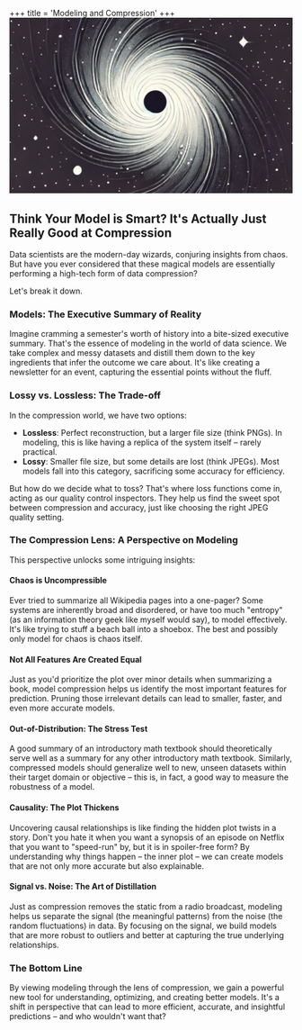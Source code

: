 +++
title = 'Modeling and Compression'
+++
![banner](/images/blackhole.png)

## Think Your Model is Smart? It's Actually Just Really Good at Compression

Data scientists are the modern-day wizards, conjuring insights from chaos. But have you ever considered that these magical models are essentially performing a high-tech form of data compression?

Let's break it down.

### Models: The Executive Summary of Reality

Imagine cramming a semester's worth of history into a bite-sized executive summary. That's the essence of modeling in the world of data science. We take complex and messy datasets and distill them down to the key ingredients that infer the outcome we care about. It's like creating a newsletter for an event, capturing the essential points without the fluff.

### Lossy vs. Lossless: The Trade-off

In the compression world, we have two options:

- **Lossless**: Perfect reconstruction, but a larger file size (think PNGs). In modeling, this is like having a replica of the system itself – rarely practical.
- **Lossy**: Smaller file size, but some details are lost (think JPEGs). Most models fall into this category, sacrificing some accuracy for efficiency.

But how do we decide what to toss? That's where loss functions come in, acting as our quality control inspectors. They help us find the sweet spot between compression and accuracy, just like choosing the right JPEG quality setting.

### The Compression Lens: A Perspective on Modeling

This perspective unlocks some intriguing insights:

#### Chaos is Uncompressible

Ever tried to summarize all Wikipedia pages into a one-pager? Some systems are inherently broad and disordered, or have too much "entropy" (as an information theory geek like myself would say), to model effectively. It's like trying to stuff a beach ball into a shoebox. The best and possibly only model for chaos is chaos itself.

#### Not All Features Are Created Equal

Just as you'd prioritize the plot over minor details when summarizing a book, model compression helps us identify the most important features for prediction. Pruning those irrelevant details can lead to smaller, faster, and even more accurate models.

#### Out-of-Distribution: The Stress Test

A good summary of an introductory math textbook should theoretically serve well as a summary for any other introductory math textbook. Similarly, compressed models should generalize well to new, unseen datasets within their target domain or objective – this is, in fact, a good way to measure the robustness of a model.

#### Causality: The Plot Thickens

Uncovering causal relationships is like finding the hidden plot twists in a story. Don't you hate it when you want a synopsis of an episode on Netflix that you want to "speed-run" by, but it is in spoiler-free form? By understanding why things happen – the inner plot – we can create models that are not only more accurate but also explainable.

#### Signal vs. Noise: The Art of Distillation

Just as compression removes the static from a radio broadcast, modeling helps us separate the signal (the meaningful patterns) from the noise (the random fluctuations) in data. By focusing on the signal, we build models that are more robust to outliers and better at capturing the true underlying relationships.

### The Bottom Line

By viewing modeling through the lens of compression, we gain a powerful new tool for understanding, optimizing, and creating better models. It's a shift in perspective that can lead to more efficient, accurate, and insightful predictions – and who wouldn't want that?